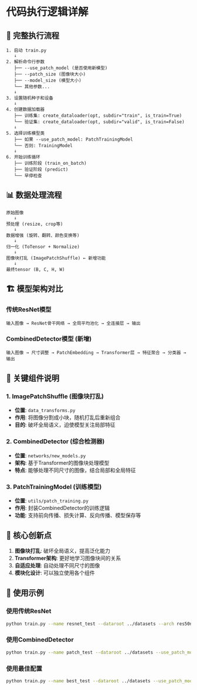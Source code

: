 # 代码执行逻辑详解

## 🚀 完整执行流程

```
1. 启动 train.py
   ↓
2. 解析命令行参数
   ├── --use_patch_model (是否使用新模型)
   ├── --patch_size (图像块大小)
   ├── --model_size (模型大小)
   └── 其他参数...
   ↓
3. 设置随机种子和设备
   ↓
4. 创建数据加载器
   ├── 训练集: create_dataloader(opt, subdir="train", is_train=True)
   └── 验证集: create_dataloader(opt, subdir="valid", is_train=False)
   ↓
5. 选择训练模型类
   ├── 如果 --use_patch_model: PatchTrainingModel
   └── 否则: TrainingModel
   ↓
6. 开始训练循环
   ├── 训练阶段 (train_on_batch)
   ├── 验证阶段 (predict)
   └── 早停检查
```

## 📊 数据处理流程

```
原始图像
   ↓
预处理 (resize, crop等)
   ↓
数据增强 (旋转、翻转、颜色变换等)
   ↓
归一化 (ToTensor + Normalize)
   ↓
图像块打乱 (ImagePatchShuffle) ← 新增功能
   ↓
最终tensor (B, C, H, W)
```

## 🏗️ 模型架构对比

### 传统ResNet模型
```
输入图像 → ResNet骨干网络 → 全局平均池化 → 全连接层 → 输出
```

### CombinedDetector模型 (新增)
```
输入图像 → 尺寸调整 → PatchEmbedding → Transformer层 → 特征聚合 → 分类器 → 输出
```

## 🔧 关键组件说明

### 1. ImagePatchShuffle (图像块打乱)
- **位置**: `data_transforms.py`
- **作用**: 将图像分割成小块，随机打乱后重新组合
- **目的**: 破坏全局语义，迫使模型关注局部特征

### 2. CombinedDetector (综合检测器)
- **位置**: `networks/new_models.py`
- **架构**: 基于Transformer的图像块处理模型
- **特点**: 能够处理不同尺寸的图像，结合局部和全局特征

### 3. PatchTrainingModel (训练模型)
- **位置**: `utils/patch_training.py`
- **作用**: 封装CombinedDetector的训练逻辑
- **功能**: 支持前向传播、损失计算、反向传播、模型保存等

## 🎯 核心创新点

1. **图像块打乱**: 破坏全局语义，提高泛化能力
2. **Transformer架构**: 更好地学习图像块间的关系
3. **自适应处理**: 自动处理不同尺寸的图像
4. **模块化设计**: 可以独立使用各个组件

## 📝 使用示例

### 使用传统ResNet
```bash
python train.py --name resnet_test --dataroot ../datasets --arch res50nodown --batch_size 8 --lr 0.0001
```

### 使用CombinedDetector
```bash
python train.py --name patch_test --dataroot ../datasets --use_patch_model --model_size small --batch_size 8 --lr 0.0001 --patch_size 16
```

### 使用最佳配置
```bash
python train.py --name best_test --dataroot ../datasets --use_patch_model --model_size medium --batch_size 8 --lr 0.0001 --patch_size 16 --batched_syncing --use_inversions
```
